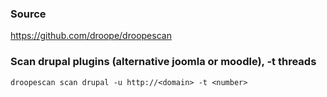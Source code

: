 ### Source
https://github.com/droope/droopescan  

### Scan drupal plugins (alternative joomla or moodle), -t threads
```
droopescan scan drupal -u http://<domain> -t <number>
```


